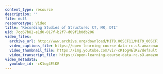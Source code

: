 ```yaml
---
content_type: resource
description: ''
file: null
resourcetype: Video
title: 'Recording Studies of Structure: CT, MR, DTI'
uid: 7cc67b82-e1d0-017f-b2f7-d09f1b0db206
video_files:
  archive_url: http://www.archive.org/download/MIT9.00SCF11/MIT9_00SCF11_lec04_300k.mp4
  video_captions_file: https://open-learning-course-data-rc.s3.amazonaws.com/9-00sc-introduction-to-psychology-fall-2011/45bdad4e65505586bff2393cb3ad3445_-cK1og4ElKE.vtt
  video_thumbnail_file: https://img.youtube.com/vi/-cK1og4ElKE/default.jpg
  video_transcript_file: https://open-learning-course-data-rc.s3.amazonaws.com/9-00sc-introduction-to-psychology-fall-2011/a60c00cdac240d577db4bbca540cd32b_-cK1og4ElKE.pdf
video_metadata:
  youtube_id: -cK1og4ElKE
---
```

